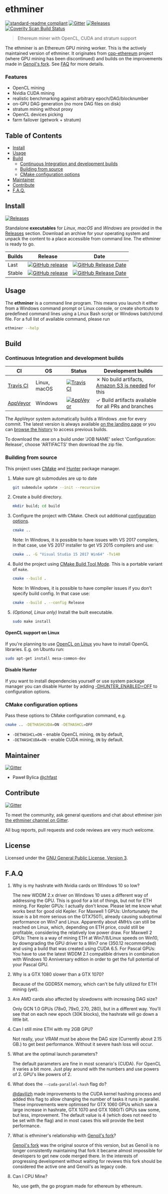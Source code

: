 # ethminer

[![standard-readme compliant](https://img.shields.io/badge/readme%20style-standard-brightgreen.svg)](https://github.com/RichardLitt/standard-readme)
[![Gitter](https://img.shields.io/gitter/room/nwjs/nw.js.svg)][Gitter]
[![Releases](https://img.shields.io/github/downloads/ethereum-mining/ethminer/total.svg)][Releases]
[![Coverity Scan Build Status](https://img.shields.io/coverity/scan/ethminer.svg)](https://scan.coverity.com/projects/ethminer)

> Ethereum miner with OpenCL, CUDA and stratum support

The ethminer is an Ethereum GPU mining worker. This is the actively maintained version of ethminer. It originates from [cpp-ethereum] project (where GPU mining has been discontinued) and builds on the improvements made in [Genoil's fork]. See [FAQ](#faq) for more details.

### Features

- OpenCL mining
- Nvidia CUDA mining
- realistic benchmarking against arbitrary epoch/DAG/blocknumber
- on-GPU DAG generation (no more DAG files on disk)
- stratum mining without proxy
- OpenCL devices picking
- farm failover (getwork + stratum)


## Table of Contents

- [Install](#install)
- [Usage](#usage)
- [Build](#build)
  - [Continuous Integration and development builds](#continuous-integration-and-development-builds)
  - [Building from source](#building-from-source)
  - [CMake configuration options](#cmake-configuration-options)
- [Maintainer](#maintainer)
- [Contribute](#contribute)
- [F.A.Q.](#faq)


## Install

[![Releases](https://img.shields.io/github/downloads/ethereum-mining/ethminer/total.svg)][Releases]

Standalone **executables** for _Linux_, _macOS_ and _Windows_ are provided in
the [Releases] section.
Download an archive for your operating system and unpack the content to a place
accessible from command line. The ethminer is ready to go.

| Builds | Release | Date |
| ------ | ------- | ---- |
| Last    | [![GitHub release](https://img.shields.io/github/release/ethereum-mining/ethminer/all.svg)](https://github.com/ethereum-mining/ethminer/releases) | [![GitHub Release Date](https://img.shields.io/github/release-date-pre/ethereum-mining/ethminer.svg)](https://github.com/ethereum-mining/ethminer/releases) |
| Stable  | [![GitHub release](https://img.shields.io/github/release/ethereum-mining/ethminer.svg)](https://github.com/ethereum-mining/ethminer/releases) | [![GitHub Release Date](https://img.shields.io/github/release-date/ethereum-mining/ethminer.svg)](https://github.com/ethereum-mining/ethminer/releases) |


## Usage

The **ethminer** is a command line program. This means you launch it either
from a Windows command prompt or Linux console, or create shortcuts to
predefined command lines using a Linux Bash script or Windows batch/cmd file.
For a full list of available command, please run

```sh
ethminer --help
```


## Build

### Continuous Integration and development builds

| CI            | OS            | Status  | Development builds |
| ------------- | ------------- | -----   | -----------------  |
| [Travis CI]   | Linux, macOS  | [![Travis CI](https://img.shields.io/travis/ethereum-mining/ethminer.svg)][Travis CI]    | ✗ No build artifacts, [Amazon S3 is needed] for this |
| [AppVeyor]    | Windows       | [![AppVeyor](https://img.shields.io/appveyor/ci/ethereum-mining/ethminer.svg)][AppVeyor] | ✓ Build artifacts available for all PRs and branches |

The AppVeyor system automatically builds a Windows .exe for every commit. The latest version is always available [on the landing page](https://ci.appveyor.com/project/ethereum-mining/ethminer) or you can [browse the history](https://ci.appveyor.com/project/ethereum-mining/ethminer/history) to access previous builds.

To download the .exe on a build under 'JOB NAME' select 'Configuration: Release', choose 'ARTIFACTS' then download the zip file.


### Building from source

This project uses [CMake] and [Hunter] package manager.

1. Make sure git submodules are up to date

   ```sh
   git submodule update --init --recursive
   ```

2. Create a build directory.

   ```sh
   mkdir build; cd build
   ```

3. Configure the project with CMake. Check out additional
   [configuration options](#cmake-configuration-options).

   ```sh
   cmake ..
   ```

   Note: In Windows, it is possible to have issues with VS 2017 compilers, in that case, use VS 2017 installer to get VS 2015 compilers and use:

   ```sh
   cmake .. -G "Visual Studio 15 2017 Win64" -Tv140
   ```

4. Build the project using [CMake Build Tool Mode]. This is a portable variant
   of `make`.

   ```sh
   cmake --build .
   ```

   Note: In Windows, it is possible to have compiler issues if you don't specify build config. In that case use:

   ```sh
   cmake --build . --config Release
   ```

5. _(Optional, Linux only)_ Install the built executable.

   ```sh
   sudo make install
   ```

#### OpenCL support on Linux

If you're planning to use [OpenCL on Linux](https://github.com/ruslo/hunter/wiki/pkg.opencl#pitfalls)
you have to install OpenGL libraries. E.g. on Ubuntu run:

```sh
sudo apt-get install mesa-common-dev
```

#### Disable Hunter

If you want to install dependencies yourself or use system package manager
you can disable Hunter by adding
[-DHUNTER_ENABLED=OFF](https://docs.hunter.sh/en/latest/reference/user-variables.html#hunter-enabled)
to configuration options.

### CMake configuration options

Pass these options to CMake configuration command, e.g.

```sh
cmake .. -DETHASHCUDA=ON -DETHASHCL=OFF
```

- `-DETHASHCL=ON` - enable OpenCL mining, `ON` by default,
- `-DETHASHCUDA=ON` - enable CUDA mining, `ON` by default.


## Maintainer

[![Gitter](https://img.shields.io/gitter/room/ethereum-mining/ethminer.svg)][Gitter]

- Paweł Bylica [@chfast](https://github.com/chfast)


## Contribute

[![Gitter](https://img.shields.io/gitter/room/ethereum-mining/ethminer.svg)][Gitter]

To meet the community, ask general questions and chat about ethminer join [the ethminer channel on Gitter][Gitter].

All bug reports, pull requests and code reviews are very much welcome.


## License

Licensed under the [GNU General Public License, Version 3](LICENSE).


## F.A.Q

1. Why is my hashrate with Nvidia cards on Windows 10 so low?

   The new WDDM 2.x driver on Windows 10 uses a different way of addressing the GPU. This is good for a lot of things, but not for ETH mining.
   For Kepler GPUs: I actually don't know. Please let me know what works best for good old Kepler.
   For Maxwell 1 GPUs: Unfortunately the issue is a bit more serious on the GTX750Ti, already causing suboptimal performance on Win7 and Linux. Apparently about 4MH/s can still be reached on Linux, which, depending on ETH price, could still be profitable, considering the relatively low power draw.
   For Maxwell 2 GPUs: There is a way of mining ETH at Win7/8/Linux speeds on Win10, by downgrading the GPU driver to a Win7 one (350.12 recommended) and using a build that was created using CUDA 6.5.
   For Pascal GPUs: You have to use the latest WDDM 2.1 compatible drivers in combination with Windows 10 Anniversary edition in order to get the full potential of your Pascal GPU.

2. Why is a GTX 1080 slower than a GTX 1070?

   Because of the GDDR5X memory, which can't be fully utilized for ETH mining (yet).

3. Are AMD cards also affected by slowdowns with increasing DAG size?

   Only GCN 1.0 GPUs (78x0, 79x0, 270, 280), but in a different way. You'll see that on each new epoch (30K blocks), the hashrate will go down a little bit.

4. Can I still mine ETH with my 2GB GPU?

   Not really, your VRAM must be above the DAG size (Currently about 2.15 GB.) to get best performance. Without it severe hash loss will occur.

5. What are the optimal launch parameters?

   The default parameters are fine in most scenario's (CUDA). For OpenCL it varies a bit more. Just play around with the numbers and use powers of 2. GPU's like powers of 2.

6. What does the `--cuda-parallel-hash` flag do?

   [@davilizh](https://github.com/davilizh) made improvements to the CUDA kernel hashing process and added this flag to allow changing the number of tasks it runs in parallel. These improvements were optimised for GTX 1060 GPUs which saw a large increase in hashrate, GTX 1070 and GTX 1080/Ti GPUs saw some, but less, improvement. The default value is 4 (which does not need to be set with the flag) and in most cases this will provide the best performance.

7. What is ethminer's relationship with [Genoil's fork]?

   [Genoil's fork] was the original source of this version, but as Genoil is no longer consistently maintaining that fork it became almost impossible for developers to get new code merged there. In the interests of progressing development without waiting for reviews this fork should be considered the active one and Genoil's as legacy code.

8. Can I CPU Mine?

   No, use geth, the go program made for ethereum by ethereum.



[Amazon S3 is needed]: https://docs.travis-ci.com/user/uploading-artifacts/
[AppVeyor]: https://ci.appveyor.com/project/ethereum-mining/ethminer
[CMake]: https://cmake.org/
[CMake Build Tool Mode]: https://cmake.org/cmake/help/latest/manual/cmake.1.html#build-tool-mode
[cpp-ethereum]: https://github.com/ethereum/cpp-ethereum
[Genoil's fork]: https://github.com/Genoil/cpp-ethereum
[Gitter]: https://gitter.im/ethereum-mining/ethminer
[Hunter]: https://docs.hunter.sh/
[Releases]: https://github.com/ethereum-mining/ethminer/releases
[Travis CI]: https://travis-ci.org/ethereum-mining/ethminer
